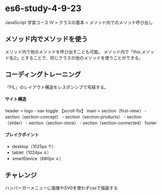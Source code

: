 # es6-study-4-9-23
JavaScript 学習コース IV > クラスの基本 > メソッド内でのメソッド呼び出し

## メソッド内でメソッドを使う
メソッド内で他のメソッドを呼び出すことも可能。
メソッド内で「this.メソッド名()」とすることで、同じクラスの他のメソッドを使うことができる。

## コーディングトレーニング
「FIL」のレイアウト構造をレスポンシブで写経する。

#### サイト構造
header > logo - nav
toggle 【scroll-fix】
main > section（first-view） - section（section-concept） - section（section-products） - section（slider） - section（section-store） - section（section-connected）
footer

#### ブレイクポイント
- desktop（1025px ↑）
- tablet（1024px ↓）
- smartDevice（680px ↓）

## チャレンジ
ハンバーガーメニューに画像やSVGを使わずcssで描画する
